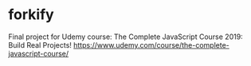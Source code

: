 # forkify
Final project for Udemy course: The Complete JavaScript Course 2019: Build Real Projects! https://www.udemy.com/course/the-complete-javascript-course/
